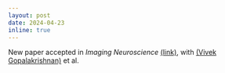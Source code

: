 ```yaml
---
layout: post
date: 2024-04-23
inline: true
---
```


New paper accepted in *Imaging Neuroscience*  [(link)](https://direct.mit.edu/imag/article/doi/10.1162/IMAG.a.2/130633/Multiscale-comparative-connectomics), with [(Vivek Gopalakrishnan)](https://vivekg.dev/) et al.